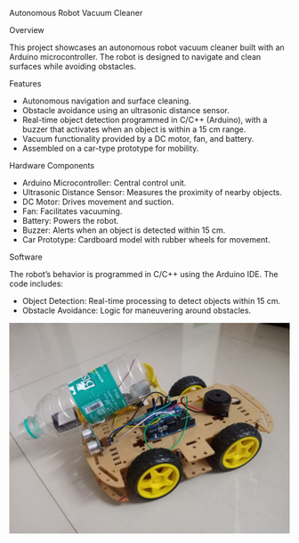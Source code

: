 Autonomous Robot Vacuum Cleaner

Overview

This project showcases an autonomous robot vacuum cleaner built with an Arduino microcontroller. The robot is designed to navigate and clean surfaces while avoiding obstacles.

Features

- Autonomous navigation and surface cleaning.
- Obstacle avoidance using an ultrasonic distance sensor.
- Real-time object detection programmed in C/C++ (Arduino), with a buzzer that activates when an object is within a 15 cm range.
- Vacuum functionality provided by a DC motor, fan, and battery.
- Assembled on a car-type prototype for mobility.

Hardware Components

- Arduino Microcontroller: Central control unit.
- Ultrasonic Distance Sensor: Measures the proximity of nearby objects.
- DC Motor: Drives movement and suction.
- Fan: Facilitates vacuuming.
- Battery: Powers the robot.
- Buzzer: Alerts when an object is detected within 15 cm.
- Car Prototype: Cardboard model with rubber wheels for movement.

Software

The robot’s behavior is programmed in C/C++ using the Arduino IDE. The code includes:

- Object Detection: Real-time processing to detect objects within 15 cm.
- Obstacle Avoidance: Logic for maneuvering around obstacles.

 ![Robot Cleaner](https://github.com/ruchira30/Robot-Vacuum-Cleaner/blob/main/IMAGES/robot%20car.jpg)
